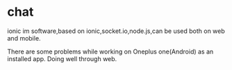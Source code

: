 # chat
ionic im software,based on ionic,socket.io,node.js,can be used both on web and mobile.

There are some problems while working on Oneplus one(Android) as an installed app.
Doing well through web.
